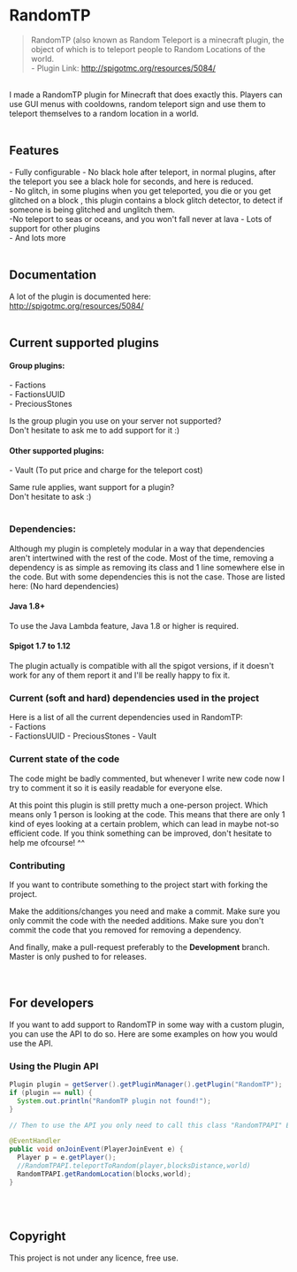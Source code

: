 # RandomTP

> RandomTP (also known as Random Teleport is a minecraft plugin, the object of which is to teleport people to Random Locations of the world.  
\- Plugin Link: http://spigotmc.org/resources/5084/

<br />I made a RandomTP plugin for Minecraft that does exactly this. Players can use GUI menus with cooldowns, random teleport sign and use them to teleport themselves to a random location in a world.
<br /><br />
## Features
\- Fully configurable 
\- No black hole after teleport, in normal plugins, after the teleport you see a black hole for seconds, and here is reduced.  
\- No glitch, in some plugins when you get teleported, you die or you get glitched on a block , this plugin contains a block glitch detector, to detect if someone is being glitched and unglitch them.  
\-No teleport to seas or oceans, and you won't fall never at lava
\- Lots of support for other plugins   
\- And lots more  
<br />
## Documentation
A lot of the plugin is documented here:  
http://spigotmc.org/resources/5084/
<br /><br />
## Current supported plugins
#### Group plugins:
\- Factions  
\- FactionsUUID  
\- PreciousStones
  
Is the group plugin you use on your server not supported?   
Don't hesitate to ask me to add support for it :)


#### Other supported plugins:
\- Vault (To put price and charge for the teleport cost)

Same rule applies, want support for a plugin?  
Don't hesitate to ask :)<br /><br />  

### Dependencies:
Although my plugin is completely modular in a way that dependencies aren't intertwined with the rest of the code. Most of the time, removing a dependency is as simple as removing its class and 1 line somewhere else in the code. But with some dependencies this is not the case. Those are listed here: (No hard dependencies)

#### Java 1.8+
To use the Java Lambda feature, Java 1.8 or higher is required.

#### Spigot 1.7 to 1.12
The plugin actually is compatible with all the spigot versions, if it doesn't work for any of them report it and I'll be really happy to fix it.

### Current (soft and hard) dependencies used in the project
Here is a list of all the current dependencies used in RandomTP:  
\- Factions  
\- FactionsUUID 
\- PreciousStones
\- Vault

### Current state of the code
The code might be badly commented, but whenever I write new code now I try to comment it so it is easily readable for everyone else.  
  
At this point this plugin is still pretty much a one-person project. Which means only 1 person is looking at the code. This means that there are only 1 kind of eyes looking at a certain problem, which can lead in maybe not-so efficient code. If you think something can be improved, don't hesitate to help me ofcourse! ^^<br />  

### Contributing
If you want to contribute something to the project start with forking the project. 

Make the additions/changes you need and make a commit. Make sure you only commit the code with the needed additions. Make sure you don't commit the code that you removed for removing a dependency.  
  
And finally, make a pull-request preferably to the **Development** branch. Master is only pushed to for releases.  
<br /><br />
## For developers
If you want to add support to RandomTP in some way with a custom plugin, you can use the API to do so. Here are some examples on how you would use the API.

### Using the Plugin API
```java
Plugin plugin = getServer().getPluginManager().getPlugin("RandomTP");
if (plugin == null) {
  System.out.println("RandomTP plugin not found!");
}

// Then to use the API you only need to call this class "RandomTPAPI" Example:

@EventHandler
public void onJoinEvent(PlayerJoinEvent e) {
  Player p = e.getPlayer();
  //RandomTPAPI.teleportToRandom(player,blocksDistance,world)
  RandomTPAPI.getRandomLocation(blocks,world);
}
```

<br /><br />
## Copyright
This project is not under any licence, free use.
